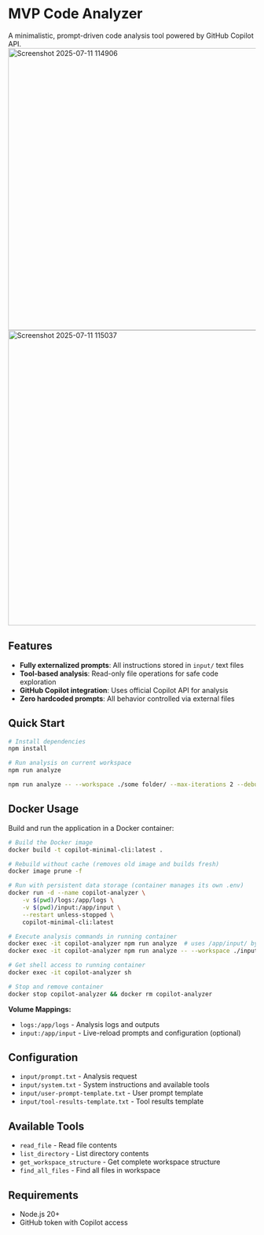 # MVP Code Analyzer

A minimalistic, prompt-driven code analysis tool powered by GitHub Copilot API.
<img width="1033" height="573" alt="Screenshot 2025-07-11 114906" src="https://github.com/user-attachments/assets/b8dc1357-0613-4697-9daa-0d37ea130be3" />
<img width="1036" height="600" alt="Screenshot 2025-07-11 115037" src="https://github.com/user-attachments/assets/9e750c90-3ca5-463d-805c-7ab7d6eaa036" />


## Features

- **Fully externalized prompts**: All instructions stored in `input/` text files
- **Tool-based analysis**: Read-only file operations for safe code exploration
- **GitHub Copilot integration**: Uses official Copilot API for analysis
- **Zero hardcoded prompts**: All behavior controlled via external files

## Quick Start

```bash
# Install dependencies
npm install

# Run analysis on current workspace
npm run analyze

npm run analyze -- --workspace ./some folder/ --max-iterations 2 --debug
```

## Docker Usage

Build and run the application in a Docker container:

```bash
# Build the Docker image
docker build -t copilot-minimal-cli:latest .

# Rebuild without cache (removes old image and builds fresh)
docker image prune -f

# Run with persistent data storage (container manages its own .env)
docker run -d --name copilot-analyzer \
    -v $(pwd)/logs:/app/logs \
    -v $(pwd)/input:/app/input \
    --restart unless-stopped \
    copilot-minimal-cli:latest

# Execute analysis commands in running container
docker exec -it copilot-analyzer npm run analyze  # uses /app/input/ by default
docker exec -it copilot-analyzer npm run analyze -- --workspace ./input/  --max-iterations 2 --debug

# Get shell access to running container
docker exec -it copilot-analyzer sh

# Stop and remove container
docker stop copilot-analyzer && docker rm copilot-analyzer
```

**Volume Mappings:**
- `logs:/app/logs` - Analysis logs and outputs
- `input:/app/input` - Live-reload prompts and configuration (optional)

## Configuration

- `input/prompt.txt` - Analysis request
- `input/system.txt` - System instructions and available tools
- `input/user-prompt-template.txt` - User prompt template
- `input/tool-results-template.txt` - Tool results template

## Available Tools

- `read_file` - Read file contents
- `list_directory` - List directory contents  
- `get_workspace_structure` - Get complete workspace structure
- `find_all_files` - Find all files in workspace

## Requirements

- Node.js 20+
- GitHub token with Copilot access
